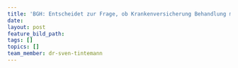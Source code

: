 ```yaml
---
title: 'BGH: Entscheidet zur Frage, ob Krankenversicherung Behandlung mit gespendeten Eizellen bezahlen muss'
date:
layout: post
feature_bild_path:
tags: []
topics: []
team_member: dr-sven-tintemann
---
```


